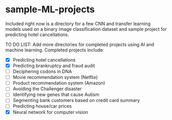 # sample-ML-projects

Included right now is a directory for a few CNN and transfer learning models used on a binary image classification dataset and sample project for predicting hotel cancellations. 

TO DO LIST:
Add more directories for completed projects using AI and machine learning. Completed projects include:

- [x] Predicting hotel cancellations 
- [x] Predicting brankruptcy and fraud audit
- [ ] Deciphering codons in DNA 
- [ ] Movie recommendation system (Netflix)
- [ ] Product recommendation system (Amazon) 
- [ ] Avoiding the Challenger disaster 
- [ ] Identifying new genes that cause Autism 
- [ ] Segmenting bank customers based on credit card summary 
- [ ] Predicting house/car prices
- [x] Neural network for computer vision
